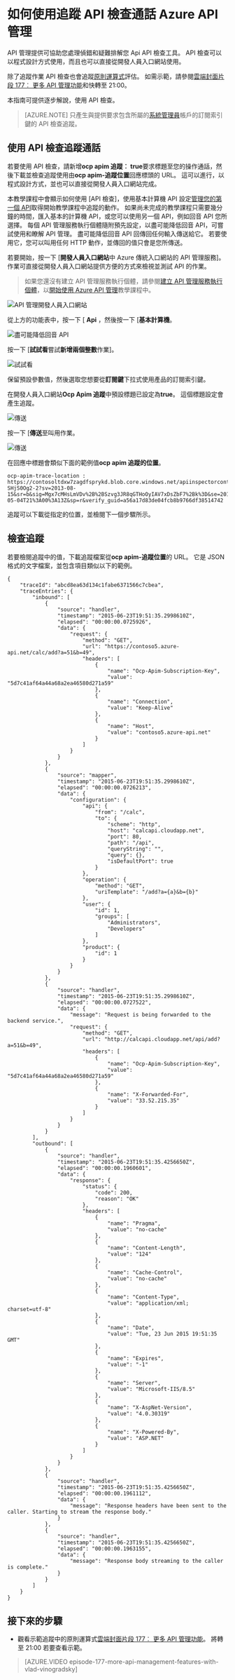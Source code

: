 <properties 
    pageTitle="如何使用追蹤 API 檢查通話 Azure API 管理" 
    description="瞭解如何追蹤使用 API 檢查 Azure API 管理來電。" 
    services="api-management" 
    documentationCenter="" 
    authors="steved0x" 
    manager="erikre" 
    editor=""/>

<tags 
    ms.service="api-management" 
    ms.workload="mobile" 
    ms.tgt_pltfrm="na" 
    ms.devlang="na" 
    ms.topic="article" 
    ms.date="10/25/2016" 
    ms.author="sdanie"/>

# <a name="how-to-use-the-api-inspector-to-trace-calls-in-azure-api-management"></a>如何使用追蹤 API 檢查通話 Azure API 管理

API 管理提供可協助您處理偵錯和疑難排解您 Api API 檢查工具。 API 檢查可以以程式設計方式使用，而且也可以直接從開發人員入口網站使用。 

除了追蹤作業 API 檢查也會追蹤[原則運算式](https://msdn.microsoft.com/library/azure/dn910913.aspx)評估。 如需示範，請參閱[雲端封面片段 177︰ 更多 API 管理功能](https://azure.microsoft.com/documentation/videos/episode-177-more-api-management-features-with-vlad-vinogradsky/)和快轉至 21:00。

本指南可提供逐步解說，使用 API 檢查。

>[AZURE.NOTE] 只產生與提供要求包含所屬的[系統管理員](api-management-howto-create-groups.md)帳戶的訂閱索引鍵的 API 檢查追蹤。

## <a name="trace-call"></a>使用 API 檢查追蹤通話

若要使用 API 檢查，請新增**ocp apim 追蹤︰ true**要求標題至您的操作通話，然後下載並檢查追蹤使用由**ocp apim-追蹤位置**回應標頭的 URL。 這可以進行，以程式設計方式，並也可以直接從開發人員入口網站完成。

本教學課程中會顯示如何使用 [API 檢查]，使用基本計算機 API 設定[管理您的第一個 API](api-management-get-started.md)取得開始教學課程中追蹤的動作。 如果尚未完成的教學課程只需要幾分鐘的時間，匯入基本的計算機 API，或您可以使用另一個 API，例如回音 API 您所選擇。 每個 API 管理服務執行個體隨附預先設定，以盡可能降低回音 API，可嘗試使用和瞭解 API 管理。 盡可能降低回音 API 回傳回任何輸入傳送給它。 若要使用它，您可以叫用任何 HTTP 動作，並傳回的值只會是您所傳送。 



若要開始，按一下 [**開發人員入口網站**中 Azure 傳統入口網站的 API 管理服務]。 作業可直接從開發人員入口網站提供方便的方式來檢視並測試 API 的作業。

>如果您還沒有建立 API 管理服務執行個體，請參閱[建立 API 管理服務執行個體][]，以[開始使用 Azure API 管理][]教學課程中。

![API 管理開發人員入口網站][api-management-developer-portal-menu]

從上方的功能表中，按一下 [ **Api** ，然後按一下 [**基本計算機**。

![盡可能降低回音 API][api-management-api]

按一下 [**試試看**嘗試**新增兩個整數**作業]。

![試試看][api-management-open-console]

保留預設參數值，然後選取您想要從**訂閱鍵**下拉式使用產品的訂閱索引鍵。

在開發人員入口網站**Ocp Apim 追蹤**中預設標題已設定為**true**。 這個標題設定會產生追蹤。

![傳送][api-management-http-get]

按一下 [**傳送**至叫用作業。

![傳送][api-management-send-results]

在回應中標題會類似下面的範例值**ocp apim 追蹤的位置**。

    ocp-apim-trace-location : https://contosoltdxw7zagdfsprykd.blob.core.windows.net/apiinspectorcontainer/ZW3e23NsW4wQyS-SHjS0Og2-2?sv=2013-08-15&sr=b&sig=Mgx7cMHsLmVDv%2B%2BSzvg3JR8qGTHoOyIAV7xDsZbF7%2Bk%3D&se=2014-05-04T21%3A00%3A13Z&sp=r&verify_guid=a56a17d83de04fcb8b9766df38514742

追蹤可以下載從指定的位置，並檢閱下一個步驟所示。

## <a name="inspect-trace"></a>檢查追蹤

若要檢閱追蹤中的值，下載追蹤檔案從**ocp apim-追蹤位置**的 URL。 它是 JSON 格式的文字檔案，並包含項目類似以下的範例。

    {
        "traceId": "abcd8ea63d134c1fabe6371566c7cbea",
        "traceEntries": {
            "inbound": [
                {
                    "source": "handler",
                    "timestamp": "2015-06-23T19:51:35.2998610Z",
                    "elapsed": "00:00:00.0725926",
                    "data": {
                        "request": {
                            "method": "GET",
                            "url": "https://contoso5.azure-api.net/calc/add?a=51&b=49",
                            "headers": [
                                {
                                    "name": "Ocp-Apim-Subscription-Key",
                                    "value": "5d7c41af64a44a68a2ea46580d271a59"
                                },
                                {
                                    "name": "Connection",
                                    "value": "Keep-Alive"
                                },
                                {
                                    "name": "Host",
                                    "value": "contoso5.azure-api.net"
                                }
                            ]
                        }
                    }
                },
                {
                    "source": "mapper",
                    "timestamp": "2015-06-23T19:51:35.2998610Z",
                    "elapsed": "00:00:00.0726213",
                    "data": {
                        "configuration": {
                            "api": {
                                "from": "/calc",
                                "to": {
                                    "scheme": "http",
                                    "host": "calcapi.cloudapp.net",
                                    "port": 80,
                                    "path": "/api",
                                    "queryString": "",
                                    "query": {},
                                    "isDefaultPort": true
                                }
                            },
                            "operation": {
                                "method": "GET",
                                "uriTemplate": "/add?a={a}&b={b}"
                            },
                            "user": {
                                "id": 1,
                                "groups": [
                                    "Administrators",
                                    "Developers"
                                ]
                            },
                            "product": {
                                "id": 1
                            }
                        }
                    }
                },
                {
                    "source": "handler",
                    "timestamp": "2015-06-23T19:51:35.2998610Z",
                    "elapsed": "00:00:00.0727522",
                    "data": {
                        "message": "Request is being forwarded to the backend service.",
                        "request": {
                            "method": "GET",
                            "url": "http://calcapi.cloudapp.net/api/add?a=51&b=49",
                            "headers": [
                                {
                                    "name": "Ocp-Apim-Subscription-Key",
                                    "value": "5d7c41af64a44a68a2ea46580d271a59"
                                },
                                {
                                    "name": "X-Forwarded-For",
                                    "value": "33.52.215.35"
                                }
                            ]
                        }
                    }
                }
            ],
            "outbound": [
                {
                    "source": "handler",
                    "timestamp": "2015-06-23T19:51:35.4256650Z",
                    "elapsed": "00:00:00.1960601",
                    "data": {
                        "response": {
                            "status": {
                                "code": 200,
                                "reason": "OK"
                            },
                            "headers": [
                                {
                                    "name": "Pragma",
                                    "value": "no-cache"
                                },
                                {
                                    "name": "Content-Length",
                                    "value": "124"
                                },
                                {
                                    "name": "Cache-Control",
                                    "value": "no-cache"
                                },
                                {
                                    "name": "Content-Type",
                                    "value": "application/xml; charset=utf-8"
                                },
                                {
                                    "name": "Date",
                                    "value": "Tue, 23 Jun 2015 19:51:35 GMT"
                                },
                                {
                                    "name": "Expires",
                                    "value": "-1"
                                },
                                {
                                    "name": "Server",
                                    "value": "Microsoft-IIS/8.5"
                                },
                                {
                                    "name": "X-AspNet-Version",
                                    "value": "4.0.30319"
                                },
                                {
                                    "name": "X-Powered-By",
                                    "value": "ASP.NET"
                                }
                            ]
                        }
                    }
                },
                {
                    "source": "handler",
                    "timestamp": "2015-06-23T19:51:35.4256650Z",
                    "elapsed": "00:00:00.1961112",
                    "data": {
                        "message": "Response headers have been sent to the caller. Starting to stream the response body."
                    }
                },
                {
                    "source": "handler",
                    "timestamp": "2015-06-23T19:51:35.4256650Z",
                    "elapsed": "00:00:00.1963155",
                    "data": {
                        "message": "Response body streaming to the caller is complete."
                    }
                }
            ]
        }
    }

## <a name="next-steps"></a>接下來的步驟

-   觀看示範追蹤中的原則運算式[雲端封面片段 177︰ 更多 API 管理功能](https://azure.microsoft.com/documentation/videos/episode-177-more-api-management-features-with-vlad-vinogradsky/)。 將轉至 21:00 若要查看示範。

>[AZURE.VIDEO episode-177-more-api-management-features-with-vlad-vinogradsky]

[Use API Inspector to trace a call]: #trace-call
[Inspect the trace]: #inspect-trace
[Next steps]: #next-steps

[Configure API settings]: api-management-howto-create-apis.md#configure-api-settings
[Responses]: api-management-howto-add-operations.md#responses
[How create and publish a product]: api-management-howto-add-products.md

[開始使用 Azure API 管理]: api-management-get-started.md
[建立 API 管理服務執行個體]: api-management-get-started.md#create-service-instance
[Azure Classic Portal]: https://manage.windowsazure.com/


[api-management-developer-portal-menu]: ./media/api-management-howto-api-inspector/api-management-developer-portal-menu.png
[api-management-api]: ./media/api-management-howto-api-inspector/api-management-api.png
[api-management-echo-api-get]: ./media/api-management-howto-api-inspector/api-management-echo-api-get.png
[api-management-developer-key]: ./media/api-management-howto-api-inspector/api-management-developer-key.png
[api-management-open-console]: ./media/api-management-howto-api-inspector/api-management-open-console.png
[api-management-http-get]: ./media/api-management-howto-api-inspector/api-management-http-get.png
[api-management-send-results]: ./media/api-management-howto-api-inspector/api-management-send-results.png




 